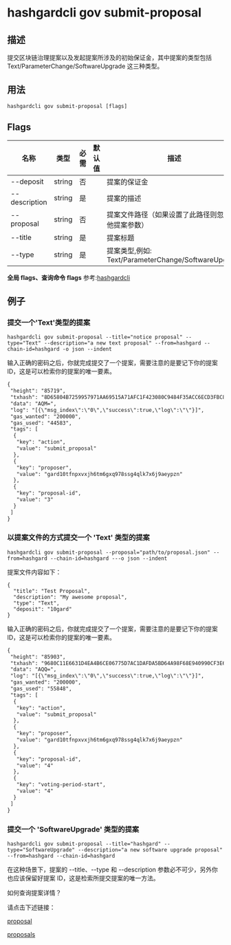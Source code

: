 # hashgardcli gov submit-proposal

## 描述

提交区块链治理提案以及发起提案所涉及的初始保证金，其中提案的类型包括 Text/ParameterChange/SoftwareUpgrade 这三种类型。

## 用法

```shell
hashgardcli gov submit-proposal [flags]
```
## Flags

| 名称        | 类型                | 必需                 | 默认值                      | 描述               |
| ---------------- | -------------------------- | ----------------- | -------------- | ------------- |
| --deposit        | string | 否 || 提案的保证金                                                                 |
| --description    | string | 是 || 提案的描述                             |
| --proposal | string | 否 || 提案文件路径（如果设置了此路径则忽略其他提案参数）         |
| --title          | string | 是 || 提案标题                                                           |
| --type           | string | 是 || 提案类型,例如: Text/ParameterChange/SoftwareUpgrade               |


**全局 flags、查询命令 flags** 参考:[hashgardcli](../README.md)

## 例子

### 提交一个'Text'类型的提案

```shell
hashgardcli gov submit-proposal --title="notice proposal" --type="Text" --description="a new text proposal" --from=hashgard --chain-id=hashgard -o json --indent
```

输入正确的密码之后，你就完成提交了一个提案，需要注意的是要记下你的提案 ID，这是可以检索你的提案的唯一要素。

```txt
{
 "height": "85719",
 "txhash": "8D65804B7259957971AA69515A71AFC1F423080C9484F35ACC6ECD3FBC8EDDDD",
 "data": "AQM=",
 "log": "[{\"msg_index\":\"0\",\"success\":true,\"log\":\"\"}]",
 "gas_wanted": "200000",
 "gas_used": "44583",
 "tags": [
  {
   "key": "action",
   "value": "submit_proposal"
  },
  {
   "key": "proposer",
   "value": "gard10tfnpxvxjh6tm6gxq978ssg4qlk7x6j9aeypzn"
  },
  {
   "key": "proposal-id",
   "value": "3"
  }
 ]
}
```
### 以提案文件的方式提交一个 'Text' 类型的提案
```shell
hashgardcli gov submit-proposal --proposal="path/to/proposal.json" --from=hashgard --chain-id=hashgard ---o json --indent
```
提案文件内容如下：
```shell
{
  "title": "Test Proposal",
  "description": "My awesome proposal",
  "type": "Text",
  "deposit": "10gard"
}
```

输入正确的密码之后，你就完成提交了一个提案，需要注意的是要记下你的提案 ID，这是可以检索你的提案的唯一要素。
```txt
{
 "height": "85903",
 "txhash": "9680C11E6631D4EA4B6CE06775D7AC1DAFDA5BD64A98F68E940990CF3E6142D0",
 "data": "AQQ=",
 "log": "[{\"msg_index\":\"0\",\"success\":true,\"log\":\"\"}]",
 "gas_wanted": "200000",
 "gas_used": "55848",
 "tags": [
  {
   "key": "action",
   "value": "submit_proposal"
  },
  {
   "key": "proposer",
   "value": "gard10tfnpxvxjh6tm6gxq978ssg4qlk7x6j9aeypzn"
  },
  {
   "key": "proposal-id",
   "value": "4"
  },
  {
   "key": "voting-period-start",
   "value": "4"
  }
 ]
}
```
### 提交一个 'SoftwareUpgrade' 类型的提案

```shell
hashgardcli gov submit-proposal --title="hashgard" --type="SoftwareUpgrade" --description="a new software upgrade proposal" --from=hashgard --chain-id=hashgard
```

在这种场景下，提案的 --title、--type 和 --description 参数必不可少，另外你也应该保留好提案 ID，这是检索所提交提案的唯一方法。


如何查询提案详情？

请点击下述链接：

[proposal](proposal.md)

[proposals](proposal.md)
